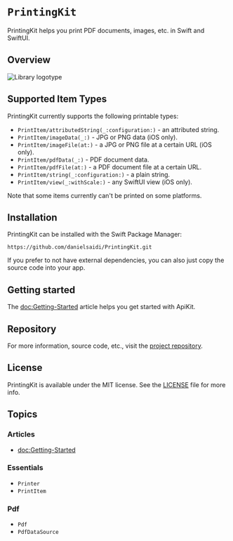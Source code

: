 # ``PrintingKit``

PrintingKit helps you print PDF documents, images, etc. in Swift and SwiftUI.


## Overview

![Library logotype](Logo.png)


## Supported Item Types

PrintingKit currently supports the following printable types:

* ``PrintItem/attributedString(_:configuration:)`` - an attributed string.
* ``PrintItem/imageData(_:)`` - JPG or PNG data (iOS only).
* ``PrintItem/imageFile(at:)`` - a JPG or PNG file at a certain URL (iOS only).
* ``PrintItem/pdfData(_:)`` - PDF document data.
* ``PrintItem/pdfFile(at:)`` - a PDF document file at a certain URL.
* ``PrintItem/string(_:configuration:)`` - a plain string.
* ``PrintItem/view(_:withScale:)`` - any SwiftUI view (iOS only).

Note that some items currently can't be printed on some platforms.



## Installation

PrintingKit can be installed with the Swift Package Manager:

```
https://github.com/danielsaidi/PrintingKit.git
```

If you prefer to not have external dependencies, you can also just copy the source code into your app.



## Getting started

The <doc:Getting-Started> article helps you get started with ApiKit.



## Repository

For more information, source code, etc., visit the [project repository][Repository].



## License

PrintingKit is available under the MIT license. See the [LICENSE][License] file for more info.



## Topics

### Articles

- <doc:Getting-Started>

### Essentials

- ``Printer``
- ``PrintItem``

### Pdf

- ``Pdf``
- ``PdfDataSource``



[License]: https://github.com/danielsaidi/PrintingKit/blob/master/LICENSE
[Repository]: https://github.com/danielsaidi/PrintingKit
